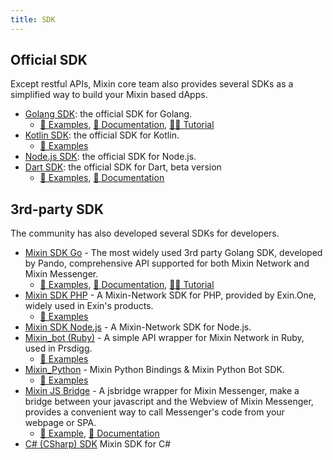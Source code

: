 ```yaml
---
title: SDK
---
```


## Official SDK

Except restful APIs, Mixin core team also provides several SDKs as a simplified way to build your Mixin based dApps.

- [Golang SDK](https://github.com/MixinNetwork/bot-api-go-client): the official SDK for Golang.
  - [🥰 Examples](https://github.com/MixinNetwork/bot-api-go-client/tree/master/examples), [📖 Documentation](https://pkg.go.dev/github.com/MixinNetwork/bot-api-go-client), [🧑‍🏫 Tutorial](/docs/dapp/getting-started/create-dapp)
- [Kotlin SDK](https://github.com/MixinNetwork/bot-api-kotlin-client): the official SDK for Kotlin.
  - [🥰 Examples](https://github.com/MixinNetwork/bot-api-kotlin-client/blob/main/samples/src/main/java/jvmMain/kotlin/Sample.kt)
- [Node.js SDK](https://github.com/MixinNetwork/bot-api-nodejs-client): the official SDK for Node.js.
- [Dart SDK](https://github.com/MixinNetwork/mixin_bot_sdk_dart): the official SDK for Dart, beta version
  - [🥰 Examples](https://github.com/MixinNetwork/mixin_bot_sdk_dart/tree/master/test), [📖 Documentation](https://pub.dev/packages/mixin_bot_sdk_dart)

## 3rd-party SDK

The community has also developed several SDKs for developers.

- [Mixin SDK Go](https://github.com/fox-one/mixin-sdk-go) - The most widely used 3rd party Golang SDK, developed by Pando, comprehensive API supported for both Mixin Network and Mixin Messenger.
  - [🥰 Examples](https://github.com/fox-one/mixin-sdk-go/tree/master/_examples), [📖 Documentation](https://pkg.go.dev/github.com/fox-one/mixin-sdk-go), [🧑‍🏫 Tutorial](https://gitpress.io/t/Mixin%20Development)
- [Mixin SDK PHP](https://github.com/exinone/mixin-sdk-php) - A Mixin-Network SDK for PHP, provided by Exin.One, widely used in Exin's products.
  - [🥰 Examples](https://github.com/ExinOne/mixin-sdk-php/tree/master/tests)
- [Mixin SDK Node.js](https://github.com/liuzemei/mixin-node-sdk) - A Mixin-Network SDK for Node.js.
- [Mixin_bot (Ruby)](https://github.com/an-lee/mixin_bot) - A simple API wrapper for Mixin Network in Ruby, used in Prsdigg.
  - [🥰 Examples](https://github.com/an-lee/mixin_bot/tree/master/examples)
- [Mixin_Python](https://github.com/learnforpractice/mixin-python) - Mixin Python Bindings & Mixin Python Bot SDK.
  - [🥰 Examples](https://github.com/learnforpractice/mixin-python/tree/main/examples)
- [Mixin JS Bridge](https://github.com/fox-one/mixin-sdk-jsbridge) - A jsbridge wrapper for Mixin Messenger, make a bridge between your javascript and the Webview of Mixin Messenger, provides a convenient way to call Messenger's code from your webpage or SPA.
  - [🥰 Example](https://fox-one.github.io/mixin-sdk-jsbridge-bot/), [📖 Documentation](https://fox-one.github.io/mixin-sdk-jsbridge/#/2)
- [C# (CSharp) SDK](https://github.com/wjfree/mixin-csharp-sdk) Mixin SDK for C#
